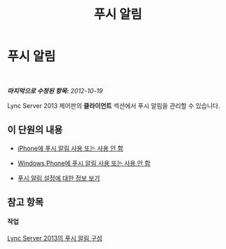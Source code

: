 ﻿---
title: 푸시 알림
TOCTitle: 푸시 알림
ms:assetid: 214d18a5-0ce8-4f07-bc47-c3b6bc894e8b
ms:mtpsurl: https://technet.microsoft.com/ko-kr/library/JJ687991(v=OCS.15)
ms:contentKeyID: 49885679
ms.date: 08/10/2015
mtps_version: v=OCS.15
ms.translationtype: HT
---

# 푸시 알림

 

_**마지막으로 수정된 항목:** 2012-10-19_

Lync Server 2013 제어판의 **클라이언트** 섹션에서 푸시 알림을 관리할 수 있습니다.

## 이 단원의 내용

  - [iPhone에 푸시 알림 사용 또는 사용 안 함](lync-server-2013-enabling-or-disabling-push-notifications-for-iphones.md)

  - [Windows Phone에 푸시 알림 사용 또는 사용 안 함](lync-server-2013-enabling-or-disabling-push-notifications-for-windows-phones.md)

  - [푸시 알림 설정에 대한 정보 보기](lync-server-2013-viewing-information-about-push-notification-settings.md)

## 참고 항목

#### 작업

[Lync Server 2013의 푸시 알림 구성](lync-server-2013-configuring-for-push-notifications.md)

